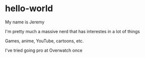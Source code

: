 # hello-world

My name is Jeremy

I'm pretty much a massive nerd that has interestes in a lot of things

Games, anime, YouTube, cartoons, etc.

I've tried going pro at Overwatch once
